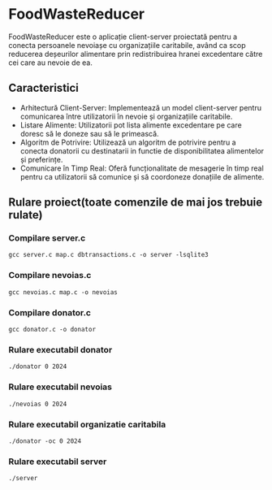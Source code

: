 # FoodWasteReducer

FoodWasteReducer este o aplicație client-server proiectată pentru a conecta persoanele nevoiașe cu organizațiile caritabile, având ca scop reducerea deșeurilor alimentare prin redistribuirea hranei excedentare către cei care au nevoie de ea.

## Caracteristici
- Arhitectură Client-Server: Implementează un model client-server pentru comunicarea între utilizatorii în nevoie și organizațiile caritabile.
- Listare Alimente: Utilizatorii pot lista alimente excedentare pe care doresc să le doneze sau să le primească.
- Algoritm de Potrivire: Utilizează un algoritm de potrivire pentru a conecta donatorii cu destinatarii in functie de disponibilitatea alimentelor și preferințe.
- Comunicare în Timp Real: Oferă funcționalitate de mesagerie în timp real pentru ca utilizatorii să comunice și să coordoneze donațiile de alimente.

## Rulare proiect(toate comenzile de mai jos trebuie rulate)
### Compilare server.c
```
gcc server.c map.c dbtransactions.c -o server -lsqlite3 
```
### Compilare nevoias.c
```
gcc nevoias.c map.c -o nevoias 
```
### Compilare donator.c
```
gcc donator.c -o donator 
```
### Rulare executabil donator
```
./donator 0 2024
```
### Rulare executabil nevoias
```
./nevoias 0 2024
```
### Rulare executabil organizatie caritabila
```
./donator -oc 0 2024
```
### Rulare executabil server
```
./server
```
